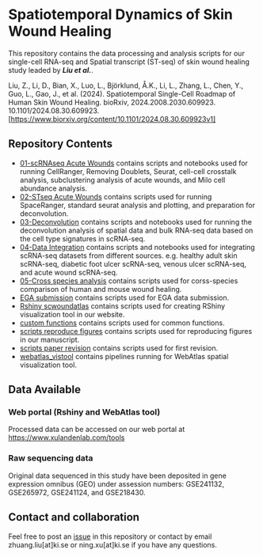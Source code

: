 # Spatiotemporal Dynamics of Skin Wound Healing

This repository contains the data processing and analysis scripts for our single-cell RNA-seq and Spatial transcript (ST-seq) of skin wound healing study leaded by ***Liu et al.***.

Liu, Z., Li, D., Bian, X., Luo, L., Björklund, Å.K., Li, L., Zhang, L., Chen, Y., Guo, L., Gao, J., et al. (2024). Spatiotemporal Single-Cell Roadmap of Human Skin Wound Healing. bioRxiv, 2024.2008.2030.609923. 10.1101/2024.08.30.609923.
[https://www.biorxiv.org/content/10.1101/2024.08.30.609923v1]

## Repository Contents

  - [01-scRNAseq Acute Wounds](https://github.com/Zhuang-Bio/scRNA_STseq_human_wounds_paper_scripts/tree/main/01-scRNAseq%20Acute%20Wounds) contains scripts and notebooks used for running CellRanger, Removing Doublets, Seurat, cell-cell crosstalk analysis, subclustering analysis of acute wounds, and Milo cell abundance analysis.
   - [02-STseq Acute Wounds](https://github.com/Zhuang-Bio/scRNA_STseq_human_wounds_paper_scripts/tree/main/02-STseq%20Acute%20Wounds) contains scripts used for running SpaceRanger, standard seurat analysis and plotting, and preparation for deconvolution.
   - [03-Deconvolution](https://github.com/Zhuang-Bio/scRNA_STseq_human_wounds_paper_scripts/tree/main/03-Deconvolution) contains scripts and notebooks used for running the deconvolution analysis of spatial data and bulk RNA-seq data based on the cell type signatures in scRNA-seq.
   - [04-Data Integration](https://github.com/Zhuang-Bio/scRNA_STseq_human_wounds_paper_scripts/tree/main/04-Data%20Integration) contains scripts and notebooks used for integrating scRNA-seq datasets from different sources. e.g. healthy adult skin scRNA-seq, diabetic foot ulcer scRNA-seq, venous ulcer scRNA-seq, and acute wound scRNA-seq.
   - [05-Cross species analysis](https://github.com/Zhuang-Bio/scRNA_STseq_human_wounds_paper_scripts/tree/main/05-Cross%20species%20analysis) contains scripts used for corss-species comparison of human and mouse wound healing.
   - [EGA submission](https://github.com/Zhuang-Bio/scRNA_STseq_human_wounds_paper_scripts/tree/main/EGA%20submission) contains scripts used for EGA data submission.
   - [Rshiny scwoundatlas](https://github.com/Zhuang-Bio/scRNA_STseq_human_wounds_paper_scripts/tree/main/Rshiny%20scwoundatlas) contains scripts used for creating RShiny visualization tool in our website.
   - [custom functions](https://github.com/Zhuang-Bio/scRNA_STseq_human_wounds_paper_scripts/tree/main/custom%20functions) contains scripts used for common functions.
   - [scripts reproduce figures](https://github.com/Zhuang-Bio/scRNA_STseq_human_wounds_paper_scripts/tree/main/scripts%20reproduce%20figures) contains scripts used for reproducing figures in our manuscript.
   - [scripts paper revision](https://github.com/Zhuang-Bio/scRNA_STseq_human_wounds_paper_scripts/tree/main/scripts%20paper%20revison) contains scripts used for first revision.
   - [webatlas_vistool](https://github.com/Zhuang-Bio/scRNA_STseq_human_wounds_paper_scripts/tree/main/webatlas_vistool) contains pipelines running for WebAtlas spatial visualization tool.


## Data Available

### Web portal (Rshiny and WebAtlas tool)
  Processed data can be accessed on our web portal at https://www.xulandenlab.com/tools

### Raw sequencing data
  Original data sequenced in this study have been deposited in gene expression omnibus (GEO) under assession numbers: GSE241132, GSE265972, GSE241124, and GSE218430.



## Contact and collaboration
Feel free to post an [issue](https://github.com/Zhuang-Bio/scRNA_STseq_human_wounds_paper_scripts/issues) in this repository or contact by email zhuang.liu[at]ki.se or ning.xu[at]ki.se if you have any questions.


